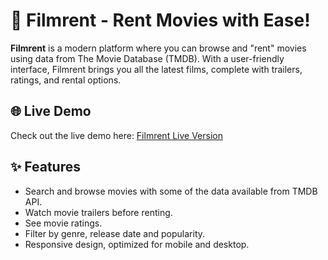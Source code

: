 # 🎥 Filmrent - Rent Movies with Ease!

**Filmrent** is a modern platform where you can browse and "rent" movies using data from The Movie Database (TMDB). With a user-friendly interface, Filmrent brings you all the latest films, complete with trailers, ratings, and rental options.

## 🌐 Live Demo

Check out the live demo here: [Filmrent Live Version](https://thormogal.github.io/Filmrent/)

## ✨ Features

- Search and browse movies with some of the data available from TMDB API.
- Watch movie trailers before renting.
- See movie ratings.
- Filter by genre, release date and popularity.
- Responsive design, optimized for mobile and desktop.
